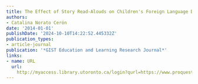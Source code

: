 ```yaml
---
title: The Effect of Story Read-Alouds on Children's Foreign Language Development
authors:
- Catalina Norato Cerón
date: '2014-01-01'
publishDate: '2024-10-10T14:22:52.445332Z'
publication_types:
- article-journal
publication: '*GIST Education and Learning Research Journal*'
links:
- name: URL
  url: 
    http://myaccess.library.utoronto.ca/login?qurl=https://www.proquest.com/docview/1697492118?accountid=14771&bdid=38382&_bd=J2%2Bo8h%2Fgac8wMekzV1mNIoUjVyg%3D
---
```

